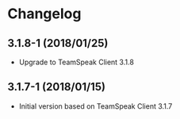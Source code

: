 # Changelog

## 3.1.8-1 (2018/01/25)

* Upgrade to TeamSpeak Client 3.1.8

## 3.1.7-1 (2018/01/15)

* Initial version based on TeamSpeak Client 3.1.7
